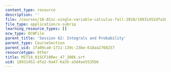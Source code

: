 ```yaml
---
content_type: resource
description: ''
file: /courses/18-01sc-single-variable-calculus-fall-2010/18931452dfa20a476a35a3d4ae5535b6_MIT18_01SCF10Rec_47_300k.srt
file_type: application/x-subrip
learning_resource_types: []
ocw_type: OCWFile
parent_title: 'Session 62: Integrals and Probability'
parent_type: CourseSection
parent_uid: 1fa09ca8-1711-139c-23be-618aa2768257
resourcetype: Other
title: MIT18_01SCF10Rec_47_300k.srt
uid: 18931452-dfa2-0a47-6a35-a3d4ae5535b6
---
```

